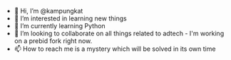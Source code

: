 - 👋 Hi, I’m @kampungkat
- 👀 I’m interested in learning new things
- 🌱 I’m currently learning Python
- 💞️ I’m looking to collaborate on all things related to adtech - I'm working on a prebid fork right now.
- 📫 How to reach me is a mystery which will be solved in its own time

<!---
kampungkat/kampungkat is a ✨ special ✨ repository because its `README.md` (this file) appears on your GitHub profile.
You can click the Preview link to take a look at your changes.
--->
